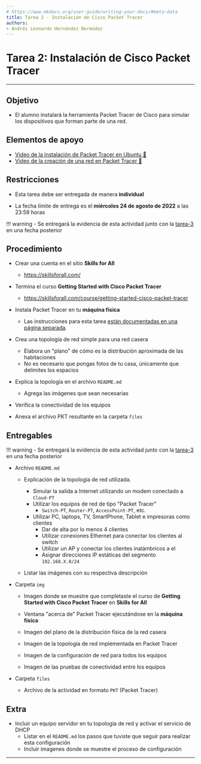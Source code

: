 ```yaml
---
# https://www.mkdocs.org/user-guide/writing-your-docs/#meta-data
title: Tarea 2 - Instalación de Cisco Packet Tracer
authors:
- Andrés Leonardo Hernández Bermúdez
---
```


# Tarea 2: Instalación de Cisco Packet Tracer

--------------------------------------------------------------------------------

## Objetivo

- El alumno instalará la herramienta Packet Tracer de Cisco para simular los dispositivos que forman parte de una red.

## Elementos de apoyo

- [Video de la instalación de Packet Tracer en Ubuntu 📼][video-instalacion-packet-tracer]
- [Video de la creación de una red en Packet Tracer 📼][video-packet-tracer]

## Restricciones

- Esta tarea debe ser entregada de manera **individual**

- La fecha límite de entrega es el **miércoles 24 de agosto de 2022** a las 23:59 horas

!!! warning
    - Se entregará la evidencia de esta actividad junto con la [tarea-3](../tarea-3/) en una fecha posterior

## Procedimiento

- Crear una cuenta en el sitio **Skills for All**
    - <https://skillsforall.com/>

- Termina el curso **Getting Started with Cisco Packet Tracer**
    - <https://skillsforall.com/course/getting-started-cisco-packet-tracer>

- Instala Packet Tracer en tu **máquina física**
    - Las instrucciones para esta tarea [están documentadas en una página separada][packet-tracer-install].

- Crea una topología de red simple para una red casera
    - Elabora un "plano" de cómo es la distribución aproximada de las habitaciones
    - No es necesario que pongas fotos de tu casa, únicamente que delimites los espacios

- Explica la topología en el archivo `README.md`
    - Agrega las imágenes que sean necesarias

- Verifica la conectividad de los equipos

- Anexa el archivo PKT resultante en la carpeta `files`

## Entregables

!!! warning
    - Se entregará la evidencia de esta actividad junto con la [tarea-3](../tarea-3/) en una fecha posterior

- Archivo `README.md`

    - Explicación de la topología de red utilizada.
    
        - Simular la salida a Internet utilizando un modem conectado a `Cloud-PT`
        - Utilizar los equipos de red de tipo "Packet Tracer"
            - `Switch-PT`, `Router-PT`, `AccessPoint-PT`, etc.
        - Utilizar PC, laptops, TV, SmartPhone, Tablet e impresoras como clientes
            - Dar de alta por lo menos 4 clientes
            - Utilizar conexiones Ethernet para conectar los clientes al switch
            - Utilizar un AP y conectar los clientes inalámbricos a el
            - Asignar direcciones IP estáticas del segmento `192.168.X.0/24`

    - Listar las imágenes con su respectiva descripción

- Carpeta `img`

    - Imagen donde se muestre que completaste el curso de **Getting Started with Cisco Packet Tracer** en **Skills for All**

    - Ventana "acerca de" Packet Tracer ejecutándose en la **máquina física**
    
    - Imagen del plano de la distribución física de la red casera

    - Imagen de la topología de red implementada en Packet Tracer
    
    - Imagen de la configuración de red para todos los equipos
    
    - Imagen de las pruebas de conectividad entre los equipos

- Carpeta `files`

    - Archivo de la actividad en formato `PKT` (Packet Tracer)

## Extra

- Incluir un equipo servidor en tu topología de red y activar el servicio de DHCP
    - Listar en el `README.md` los pasos que tuviste que seguir para realizar esta configuración
    - Incluir imagenes donde se muestre el proceso de configuración

--------------------------------------------------------------------------------

[flujo-de-trabajo]: https://redes-ciencias-unam.gitlab.io/2022-2/tareas-redes/workflow/
[repo-tareas]: https://gitlab.com/Redes-Ciencias-UNAM/2022-2/tareas-redes/-/merge_requests

[video-instalacion-packet-tracer]: https://www.youtube.com/watch?v=TQYe7Rp13xw&list=PLN1TFzSBXi3QWbHwBEV3p4LxV5KceXu8d&index=19
[video-packet-tracer]: https://www.youtube.com/watch?v=yfEIis_3MZk&list=PLN1TFzSBXi3QWbHwBEV3p4LxV5KceXu8d&index=20

[packet-tracer-install]: ./install
